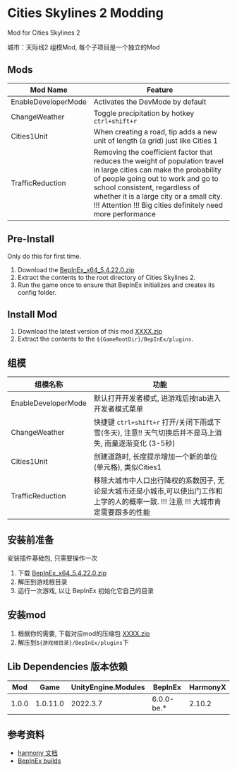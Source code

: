 # Cities Skylines 2 Modding
Mod for Cities Skylines 2

城市：天际线2 组模Mod, 每个子项目是一个独立的Mod

## Mods

| Mod Name                    | Feature                                                                                                                                                                                                                                  |
|-----------------------------|------------------------------------------------------------------------------------------------------------------------------------------------------------------------------------------------------------------------------------------|
| EnableDeveloperMode         | Activates the DevMode by default                                                                                                                                                                                                         |
| ChangeWeather               | Toggle precipitation by hotkey `ctrl+shift+r`                                                                                                                                                                                            |
| Cities1Unit                 | When creating a road, tip adds a new unit of length (a grid) just like Cities 1                                                                                                                                                          |
| TrafficReduction            | Removing the coefficient factor that reduces the weight of population travel in large cities can make the probability of people going out to work and go to school consistent, regardless of whether it is a large city or a small city. !!! Attention !!! Big cities definitely need more performance|

## Pre-Install
Only do this for first time.
1. Download the [BepInEx_x64_5.4.22.0.zip](https://github.com/BepInEx/BepInEx/releases/tag/v5.4.22)
2. Extract the contents to the root directory of Cities Skylines 2.
3. Run the game once to ensure that BepInEx initializes and creates its config folder.

## Install Mod
1. Download the latest version of this mod [XXXX.zip](https://github.com/pangliang/Cities-Skyline2-Mods/releases)
2. Extract the contents to the `${GameRootDir}/BepInEx/plugins`.

## 组模

| 组模名称             | 功能                                                                         |
|---------------------|----------------------------------------------------------------------------|
| EnableDeveloperMode | 默认打开开发者模式, 进游戏后按tab进入开发者模式菜单                                               |
| ChangeWeather       | 快捷键 `ctrl+shift+r` 打开/关闭下雨或下雪(冬天), 注意!! 天气切换后并不是马上消失, 雨量逐渐变化 (3-5秒)        |
| Cities1Unit         | 创建道路时, 长度提示增加一个新的单位(单元格), 类似Cities1                                        |
| TrafficReduction    | 移除大城市中人口出行降权的系数因子, 无论是大城市还是小城市,可以使出门工作和上学的人的概率一致.  !!! 注意 !!! 大城市肯定需要跟多的性能 |

## 安装前准备
安装插件基础包, 只需要操作一次
1. 下载 [BepInEx_x64_5.4.22.0.zip](https://github.com/BepInEx/BepInEx/releases/tag/v5.4.22)
2. 解压到游戏根目录
3. 运行一次游戏, 以让 BepInEx 初始化它自己的目录

## 安装mod
1. 根据你的需要, 下载对应mod的压缩包 [XXXX.zip](https://github.com/pangliang/Cities-Skyline2-Mods/releases)
2. 解压到`${游戏根目录}/BepInEx/plugins`下

## Lib Dependencies 版本依赖
| Mod      | Game       | UnityEngine.Modules   | BepInEx    | HarmonyX  |
| -------- | -------    | -------               |------------| -------   |
| 1.0.0    | 1.0.11.0   | 2022.3.7              | 6.0.0-be.* | 2.10.2    |

## 参考资料
* [harmony 文档](https://harmony.pardeike.net/articles/intro.html)
* [BepInEx builds](https://builds.bepinex.dev/projects/bepinex_be)